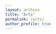 ```yaml
---
layout: archive
title: "Arts"
permalink: /arts/
author_profile: true
---
```


<!-- ### T-800

![alt text](/figure/arts/the_terminator.png "Title") -->
